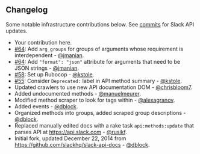 Changelog
---------

Some notable infrastructure contributions below. See [commits](commits/master) for Slack API updates.

* Your contribution here.
* [#64](https://github.com/slack-ruby/slack-api-ref/pull/64): Add `arg_groups` for groups of arguments whose requirement is interdependent - [@jmanian](https://github.com/jmanian).
* [#64](https://github.com/slack-ruby/slack-api-ref/pull/64): Add `"format": "json"` attribute for arguments that need to be JSON strings - [@jmanian](https://github.com/jmanian).
* [#58](https://github.com/slack-ruby/slack-api-ref/pull/58): Set up Rubocop - [@kstole](https://github.com/kstole).
* [#55](https://github.com/slack-ruby/slack-api-ref/pull/55): Consider `Deprecated:` label in API method summary - [@kstole](https://github.com/kstole).
* Updated crawlers to use new API documentation DOM - [@chrisbloom7](https://github.com/chrisbloom7).
* Added undocumented methods - [@manuelmeurer](https://github.com/manuelmeurer).
* Modified method scraper to look for <a> tags within <table> - [@alexagranov](https://github.com/alexagranov).
* Added events - [@dblock](https://github.com/dblock).
* Organized methods into groups, added scraped group descriptions - [@dblock](https://github.com/dblock).
* Replaced manually edited docs with a rake task `api:methods:update` that parses API at https://api.slack.com - [@rusikf](https://github.com/rusikf).
* Initial fork, updated December 22, 2014 from https://github.com/slackhq/slack-api-docs - [@dblock](https://github.com/dblock).
